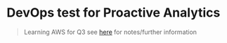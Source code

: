 # DevOps test for Proactive Analytics

> Learning AWS for Q3 see [here](https://docs.google.com/document/d/1oOJH_WEXTpGcWzhQzU8fhVUdOmxGfsgOmRnL8kynsjY/edit?usp=sharing) for notes/further information